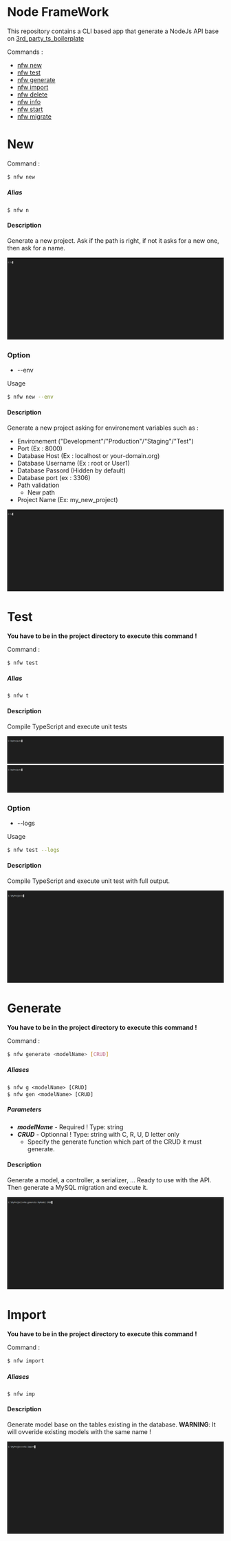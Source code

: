 # Node FrameWork

This repository contains a CLI based app that generate a NodeJs API base on [3rd_party_ts_boilerplate](https://github.com/AmauryD/3rd-party-ts-boilerplate)

Commands :

* [nfw new](#New)
* [nfw test](#Test)
* [nfw generate](#generate)
* [nfw import](#import)
* [nfw delete]()
* [nfw info]()
* [nfw start]()
* [nfw migrate]()

# New

Command :

 ```bash
 $ nfw new
 ```
##### Alias

    $ nfw n

#### Description

Generate a new project. Ask if the path is right, if not it asks for a new one, then ask for a name.

![](readme/new.gif)
### Option

* --env

Usage

```bash
$ nfw new --env
```
#### Description

Generate a new project asking for environement variables such as :

* Environement      ("Development"/"Production"/"Staging"/"Test")
* Port              (Ex : 8000)
* Database Host     (Ex : localhost or your-domain.org)
* Database Username (Ex : root or User1)
* Database Passord  (Hidden by default)
* Database port     (ex : 3306)
* Path validation 
    * New path 
* Project Name      (Ex: my_new_project)

![](readme/new_env.gif)

# Test 

**You have to be in the project directory to execute this command !**

Command :

 ```bash
 $ nfw test
 ```

##### Alias

    $ nfw t

#### Description

Compile TypeScript and execute unit tests

![](readme/testok.gif)
![](readme/testnope.gif)
### Option

* --logs

Usage

```bash
$ nfw test --logs
```
#### Description

Compile TypeScript and execute unit test with full output.

![](readme/testlogs.gif)

# Generate

**You have to be in the project directory to execute this command !**

Command :

 ```bash
 $ nfw generate <modelName> [CRUD]
 ```
##### Aliases

    $ nfw g <modelName> [CRUD]
    $ nfw gen <modelName> [CRUD]

##### Parameters

* **_modelName_** - Required ! Type: string
* **_CRUD_** - Optionnal ! Type: string with C, R, U, D letter only
    * Specify the generate function which part of the CRUD it must generate.
#### Description

Generate a model, a controller, a serializer, ... Ready to use with the API.
Then generate a MySQL migration and execute it.

![](readme/gen.gif)

# Import

**You have to be in the project directory to execute this command !**

Command :

 ```bash
 $ nfw import
 ```
##### Aliases

    $ nfw imp

#### Description

Generate model base on the tables existing in the database. **WARNING**: It will ovveride existing models with the same name !

![](readme/import.gif)

